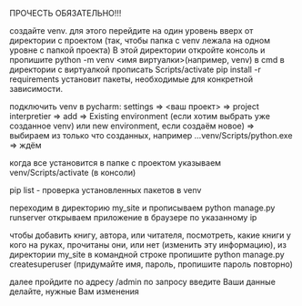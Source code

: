 ПРОЧЕСТЬ ОБЯЗАТЕЛЬНО!!!

создайте venv. для этого перейдите на один уровень вверх от директории с проектом (так, чтобы папка с venv лежала на одном уровне с папкой проекта) В этой директории откройте консоль и пропишите python -m venv <имя виртуалки>(например, venv) в cmd в директории с виртуалкой прописать Scripts/activate pip install -r requirements установит пакеты, необходимые для конкретной зависимости.

подключить venv в pycharm: settings => <ваш проект> => project interpretier => add => Existing environment (если хотим выбрать уже созданное venv) или new environment, если создаём новое) => выбираем из только что созданных, например ...venv/Scripts/python.exe => ждём

когда все установится в папке с проектом указываем venv/Scripts/activate (в консоли)

pip list - проверка установленных пакетов в venv

переходим в директорию my_site и прописываем python manage.py runserver открываем приложение в браузере по указанному ip

чтобы добавить книгу, автора, или читателя, посмотреть, какие книги у кого на руках, прочитаны они, или нет (изменить эту информацию), из директории my_site в командной строке пропишите python manage.py createsuperuser (придумайте имя, пароль, пропишите пароль повторно)

далее пройдите по адресу /admin по запросу введите Ваши данные делайте, нужные Вам изменения
